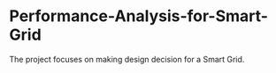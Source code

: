 # Performance-Analysis-for-Smart-Grid
The project focuses on making design decision for a Smart Grid.
